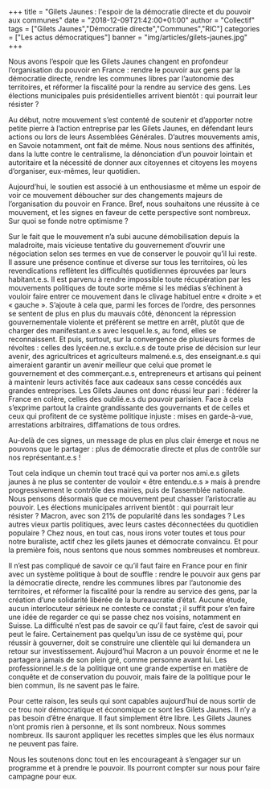 +++
title = "Gilets Jaunes : l'espoir de la démocratie directe et du pouvoir aux communes"
date = "2018-12-09T21:42:00+01:00"
author = "Collectif"
tags = ["Gilets Jaunes","Démocratie directe","Communes","RIC"]
categories = ["Les actus démocratiques"]
banner = "img/articles/gilets-jaunes.jpg"
+++

Nous avons l’espoir que les Gilets Jaunes changent en profondeur l’organisation
du pouvoir en France : rendre le pouvoir aux gens par la démocratie directe,
rendre les communes libres par l’autonomie des territoires, et réformer la
fiscalité pour la rendre au service des gens. Les élections municipales puis
présidentielles arrivent bientôt : qui pourrait leur résister ?

Au début, notre mouvement s’est contenté de soutenir et d’apporter notre petite
pierre à l’action entreprise par les Gilets Jaunes, en défendant leurs actions
ou lors de leurs Assemblées Générales. D’autres mouvements amis, en Savoie
notamment, ont fait de même. Nous nous sentions des affinités, dans la lutte
contre le centralisme, la dénonciation d’un pouvoir lointain et autoritaire et
la nécessité de donner aux citoyennes et citoyens les moyens d’organiser,
eux-mêmes, leur quotidien.

Aujourd’hui, le soutien est associé à un enthousiasme et même un espoir de voir
ce mouvement déboucher sur des changements majeurs de l’organisation du pouvoir
en France. Bref, nous souhaitons une réussite à ce mouvement, et les signes en
faveur de cette perspective sont nombreux. Sur quoi se fonde notre optimisme ?

Sur le fait que le mouvement n’a subi aucune démobilisation depuis la
maladroite, mais vicieuse tentative du gouvernement d’ouvrir une négociation
selon ses termes en vue de conserver le pouvoir qu’il lui reste. Il assure une
présence continue et diverse sur tous les territoires, où les revendications
reflètent les difficultés quotidiennes éprouvées par leurs habitant.e.s. Il est
parvenu à rendre impossible toute récupération par les mouvements politiques de
toute sorte même si les médias s’échinent à vouloir faire entrer ce mouvement
dans le clivage habituel entre « droite » et « gauche ». S’ajoute à cela que,
parmi les forces de l’ordre, des personnes se sentent de plus en plus du
mauvais côté, dénoncent la répression gouvernementale violente et préfèrent se
mettre en arrêt, plutôt que de charger des manifestant.e.s avec lesquel.le.s,
au fond, elles se reconnaissent. Et puis, surtout, sur la convergence de
plusieurs formes de révoltes : celles des lycéen.ne.s exclu.e.s de toute prise
de décision sur leur avenir, des agricultrices et agriculteurs malmené.e.s, des
enseignant.e.s qui aimeraient garantir un avenir meilleur que celui que promet
le gouvernement et des commerçant.e.s, entrepreneurs et artisans qui peinent à
maintenir leurs activités face aux cadeaux sans cesse concédés aux grandes
entreprises. Les Gilets Jaunes ont donc réussi leur pari : fédérer la France en
colère, celles des oublié.e.s du pouvoir parisien. Face à cela s’exprime
partout la crainte grandissante des gouvernants et de celles et ceux qui
profitent de ce système politique injuste : mises en garde-à-vue, arrestations
arbitraires, diffamations de tous ordres.

Au-delà de ces signes, un message de plus en plus clair émerge et nous ne
pouvons que le partager : plus de démocratie directe et plus de contrôle sur
nos représentant.e.s !

Tout cela indique un chemin tout tracé qui va porter nos ami.e.s gilets jaunes
à ne plus se contenter de vouloir « être entendu.e.s » mais à prendre
progressivement le contrôle des mairies, puis de l’assemblée nationale. Nous
pensons désormais que ce mouvement peut chasser l’aristocratie au pouvoir. Les
élections municipales arrivent bientôt : qui pourrait leur résister ? Macron,
avec son 21% de popularité dans les sondages ? Les autres vieux partis
politiques, avec leurs castes déconnectées du quotidien populaire ? Chez nous,
en tout cas, nous irons voter toutes et tous pour notre buraliste, actif chez
les gilets jaunes et démocrate convaincu. Et pour la première fois, nous
sentons que nous sommes nombreuses et nombreux.

Il n’est pas compliqué de savoir ce qu’il faut faire en France pour en finir
avec un système politique à bout de souffle : rendre le pouvoir aux gens par la
démocratie directe, rendre les communes libres par l’autonomie des territoires,
et réformer la fiscalité pour la rendre au service des gens, par la création
d’une solidarité libérée de la bureaucratie d’état. Aucune étude, aucun
interlocuteur sérieux ne conteste ce constat ; il suffit pour s’en faire une
idée de regarder ce qui se passe chez nos voisins, notamment en Suisse. La
difficulté n’est pas de savoir ce qu’il faut faire, c’est de savoir qui peut le
faire. Certainement pas quelqu’un issu de ce système qui, pour réussir à
gouverner, doit se construire une clientèle qui lui demandera un retour sur
investissement. Aujourd’hui Macron a un pouvoir énorme et ne le partagera
jamais de son plein gré, comme personne avant lui. Les professionnel.le.s de la
politique ont une grande expertise en matière de conquête et de conservation du
pouvoir, mais faire de la politique pour le bien commun, ils ne savent pas le
faire.

Pour cette raison, les seuls qui sont capables aujourd’hui de nous sortir de ce
trou noir démocratique et économique ce sont les Gilets Jaunes. Il n’y a pas
besoin d’être énarque. Il faut simplement être libre. Les Gilets Jaunes n’ont
promis rien à personne, et ils sont nombreux. Nous sommes nombreux. Ils sauront
appliquer les recettes simples que les élus normaux ne peuvent pas faire. 

Nous les soutenons donc tout en les encourageant à s’engager sur un programme
et à prendre le pouvoir. Ils pourront compter sur nous pour faire campagne pour
eux.
